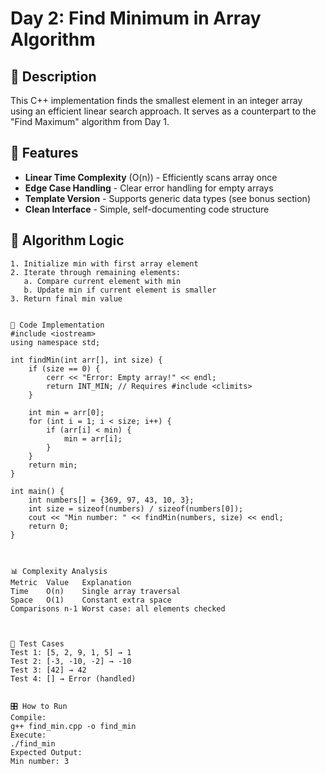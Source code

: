 # Day 2: Find Minimum in Array Algorithm

## 📖 Description
This C++ implementation finds the smallest element in an integer array using an efficient linear search approach. It serves as a counterpart to the "Find Maximum" algorithm from Day 1.

## 🚀 Features
- **Linear Time Complexity** (O(n)) - Efficiently scans array once
- **Edge Case Handling** - Clear error handling for empty arrays
- **Template Version** - Supports generic data types (see bonus section)
- **Clean Interface** - Simple, self-documenting code structure

## 🧮 Algorithm Logic
```plaintext
1. Initialize min with first array element
2. Iterate through remaining elements:
   a. Compare current element with min
   b. Update min if current element is smaller
3. Return final min value


📝 Code Implementation
#include <iostream>
using namespace std;

int findMin(int arr[], int size) {
    if (size == 0) {
        cerr << "Error: Empty array!" << endl;
        return INT_MIN; // Requires #include <climits>
    }
    
    int min = arr[0];
    for (int i = 1; i < size; i++) {
        if (arr[i] < min) {
            min = arr[i];
        }
    }
    return min;
}

int main() {
    int numbers[] = {369, 97, 43, 10, 3};
    int size = sizeof(numbers) / sizeof(numbers[0]);
    cout << "Min number: " << findMin(numbers, size) << endl;
    return 0;
}



📊 Complexity Analysis
Metric	Value	Explanation
Time	O(n)	Single array traversal
Space	O(1)	Constant extra space
Comparisons	n-1	Worst case: all elements checked



🧪 Test Cases
Test 1: [5, 2, 9, 1, 5] → 1
Test 2: [-3, -10, -2] → -10
Test 3: [42] → 42
Test 4: [] → Error (handled)


🎛️ How to Run
Compile:
g++ find_min.cpp -o find_min
Execute:
./find_min
Expected Output:
Min number: 3